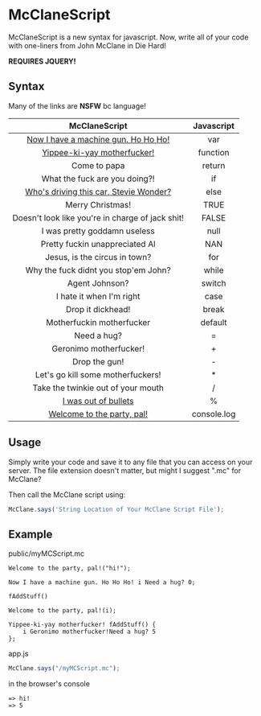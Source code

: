 McClaneScript
=============

McClaneScript is a new syntax for javascript. Now, write all of your code with one-liners from John McClane in Die Hard!

**REQUIRES JQUERY!**

## Syntax
Many of the links are **NSFW** bc language!

| McClaneScript        | Javascript           |
| :-------------------: | :-------------------:|
| [Now I have a machine gun. Ho Ho Ho!](https://www.youtube.com/watch?v=0si6wsZWn6g) | var |
| [Yippee-ki-yay motherfucker!](https://www.youtube.com/watch?v=V0s_wZgxA7s) | function |
| Come to papa | return |
| What the fuck are you doing?! | if |
| [Who's driving this car, Stevie Wonder?](https://www.youtube.com/watch?v=U_oXrGF7zyY#t=1m07s) | else |
| Merry Christmas! | TRUE |
| Doesn't look like you're in charge of jack shit! | FALSE |
| I was pretty goddamn useless | null |
| Pretty fuckin unappreciated Al | NAN |
| Jesus, is the circus in town? | for |
| Why the fuck didnt you stop'em John? | while |
| Agent Johnson? | switch |
| I hate it when I'm right | case |
| Drop it dickhead! | break |
| Motherfuckin motherfucker | default |
| Need a hug? | = |
| Geronimo motherfucker! | + |
| Drop the gun! | - |
| Let's go kill some motherfuckers! | * |
| Take the twinkie out of your mouth | / |
| [I was out of bullets](https://www.youtube.com/watch?v=8YXi9JAgdf0#t=0m37s) | % |
| [Welcome to the party, pal!](https://www.youtube.com/watch?v=9OpIbiFmY60) | console.log |

## Usage
Simply write your code and save it to any file that you can access on your server. The file extension doesn't matter, but might I suggest ".mc" for McClane?

Then call the McClane script using:
```javascript
McClane.says('String Location of Your McClane Script File');
```

## Example
public/myMCScript.mc
```
Welcome to the party, pal!("hi!");

Now I have a machine gun. Ho Ho Ho! i Need a hug? 0;

fAddStuff()

Welcome to the party, pal!(i);

Yippee-ki-yay motherfucker! fAddStuff() {
	i Geronimo motherfucker!Need a hug? 5
};
```
app.js
```javascript
McClane.says("/myMCScript.mc");
```
in the browser's console
```
=> hi!
=> 5
```